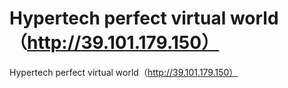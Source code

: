 # Hypertech perfect virtual world（http://39.101.179.150）

Hypertech perfect virtual world（http://39.101.179.150）